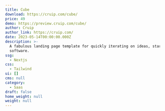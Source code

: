 ```yaml
---
title: Cube
download: https://cruip.com/cube/
price: 49
demo: https://preview.cruip.com/cube/
author: Cruip
author_link: https://cruip.com/
date: 2023-05-14T00:00:00.000Z
description: >-
  A fabulous landing page template for quickly iterating on ideas, startups and
  software.
ssg:
  - Nextjs
css:
  - Tailwind
ui: []
cms: null
category:
  - Saas
draft: false
home_weight: null
weight: null
---
```

